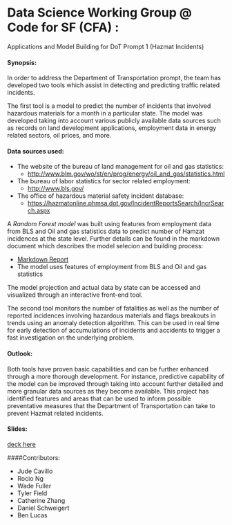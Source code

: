 Data Science Working Group @ Code for SF (CFA) : 
==================================================

Applications and Model Building for DoT Prompt 1 (Hazmat Incidents)

#### Synopsis:
In order to address the Department of Transportation prompt, the team has developed two tools which assist in detecting and predicting traffic related incidents.

The first tool is a model to predict the number of incidents that involved hazardous materials for a month in a particular state. The model was developed taking into account various publicly available data sources such as records on land development applications, employment data in energy related sectors, oil prices, and more.

#### Data sources used:
* The website of the bureau of land management for oil and gas statistics:
    * http://www.blm.gov/wo/st/en/prog/energy/oil_and_gas/statistics.html
* The bureau of labor statistics for sector related employment:
    * http://www.bls.gov/
* The office of hazardous material safety incident database:
    * https://hazmatonline.phmsa.dot.gov/IncidentReportsSearch/IncrSearch.aspx

A *Random Forest model* was built using features from employment data from BLS and Oil and gas statistics data to predict number of Hamzat incidences at the state level. Further details can be found in the markdown document which describes the model selecion and building process:
* [Markdown Report](https://github.com/bayeshack2016/cfsf-datasci_dot-hazmat/blob/master/random_forest_v2.md)
* The model uses features of employment from BLS and Oil and gas statistics

The model projection and actual data by state can be accessed and visualized through an interactive front-end tool.

The second tool monitors the number of fatalities as well as the number of reported incidences involving hazardous materials and flags breakouts in trends using an anomaly detection algorithm.  This can be used in real time for early detection of accumulations of incidents and accidents to trigger a fast investigation on the underlying problem.

#### Outlook:
Both tools have proven basic capabilities and can be further enhanced through a more thorough development. For instance, predictive capability of the model can be improved through taking into account further detailed and more granular data sources as they become available. 
This project has identified features and areas that can be used to inform possible preventative measures that the Department of Transportation can take to prevent Hazmat related incidents.

#### Slides:
[deck here](https://docs.google.com/presentation/d/1NLu-EPu7V4t-kFzRtkmGbezqGhQ8USHMdY6Ua38E6wM/edit?usp=sharing)

####Contributors:

* Jude Cavillo 
* Rocio Ng
* Wade Fuller
* Tyler Field
* Catherine Zhang
* Daniel Schweigert
* Ben Lucas



